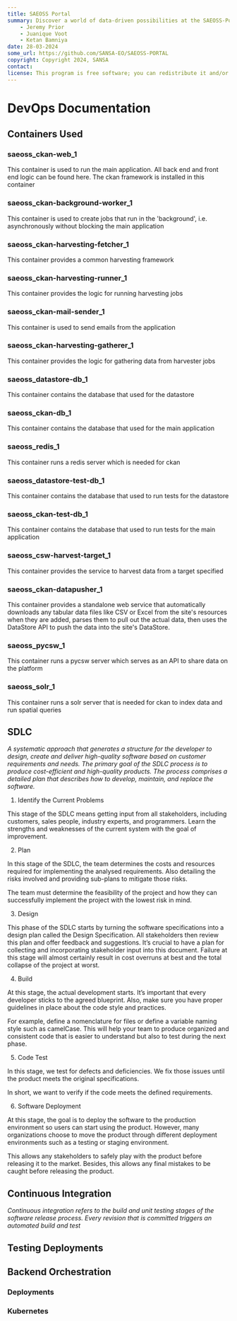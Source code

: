 ```yaml
---
title: SAEOSS Portal
summary: Discover a world of data-driven possibilities at the SAEOSS-Portal, where information converges to empower data sharing and decision-making.
    - Jeremy Prior
    - Juanique Voot
    - Ketan Bamniya
date: 28-03-2024
some_url: https://github.com/SANSA-EO/SAEOSS-PORTAL
copyright: Copyright 2024, SANSA
contact:
license: This program is free software; you can redistribute it and/or modify it under the terms of the GNU Affero General Public License as published by the Free Software Foundation; either version 3 of the License, or (at your option) any later version.
---
```


# DevOps Documentation
<!-- Replace all of the titles with relevant titles -->

## Containers Used

### saeoss_ckan-web_1

This container is used to run the main application. All back end and front end logic can be found here. The ckan framework is installed in this container

### saeoss_ckan-background-worker_1

This container is used to create jobs that run in the 'background', i.e. asynchronously without blocking the main application

### saeoss_ckan-harvesting-fetcher_1

This container provides a common harvesting framework

### saeoss_ckan-harvesting-runner_1

This container provides the logic for running harvesting jobs

### saeoss_ckan-mail-sender_1

This container is used to send emails from the application

### saeoss_ckan-harvesting-gatherer_1

This container provides the logic for gathering data from harvester jobs

### saeoss_datastore-db_1

This container contains the database that used for the datastore

### saeoss_ckan-db_1

This container contains the database that used for the main application

### saeoss_redis_1

This container runs a redis server which is needed for ckan

### saeoss_datastore-test-db_1

This container contains the database that used to run tests for the datastore

### saeoss_ckan-test-db_1

This container contains the database that used to run tests for the main application

### saeoss_csw-harvest-target_1

This container provides the service to harvest data from a target specified

### saeoss_ckan-datapusher_1

This container provides a standalone web service that automatically downloads any tabular data files like CSV or Excel from the site's resources when they are added, parses them to pull out the actual data, then uses the DataStore API to push the data into the site's DataStore.

### saeoss_pycsw_1

This container runs a pycsw server which serves as an API to share data on the platform

### saeoss_solr_1

This container runs a solr server that is needed for ckan to index data and run spatial queries

## SDLC

*A systematic approach that generates a structure for the developer to design, create and deliver high-quality software based on customer requirements and needs. The primary goal of the SDLC process is to produce cost-efficient and high-quality products. The process comprises a detailed plan that describes how to develop, maintain, and replace the software.*

1. Identify the Current Problems

This stage of the SDLC means getting input from all stakeholders, including customers, sales people, industry experts, and programmers. Learn the strengths and weaknesses of the current system with the goal of improvement.

2. Plan

In this stage of the SDLC, the team determines the costs and resources required for implementing the analysed requirements. Also detailing the risks involved and providing sub-plans to mitigate those risks.

The team must determine the feasibility of the project and how they can successfully implement the project with the lowest risk in mind.

3. Design

This phase of the SDLC starts by turning the software specifications into a design plan called the Design Specification. All stakeholders then review this plan and offer feedback and suggestions. It’s crucial to have a plan for collecting and incorporating stakeholder input into this document. Failure at this stage will almost certainly result in cost overruns at best and the total collapse of the project at worst.

4. Build

At this stage, the actual development starts. It’s important that every developer sticks to the agreed blueprint. Also, make sure you have proper guidelines in place about the code style and practices.

For example, define a nomenclature for files or define a variable naming style such as camelCase. This will help your team to produce organized and consistent code that is easier to understand but also to test during the next phase.

5. Code Test

In this stage, we test for defects and deficiencies. We fix those issues until the product meets the original specifications.

In short, we want to verify if the code meets the defined requirements.

6. Software Deployment

At this stage, the goal is to deploy the software to the production environment so users can start using the product. However, many organizations choose to move the product through different deployment environments such as a testing or staging environment.

This allows any stakeholders to safely play with the product before releasing it to the market. Besides, this allows any final mistakes to be caught before releasing the product.

## Continuous Integration

*Continuous integration refers to the build and unit testing stages of the software release process. Every revision that is committed triggers an automated build and test*

## Testing Deployments

## Backend Orchestration

### Deployments

### Kubernetes
